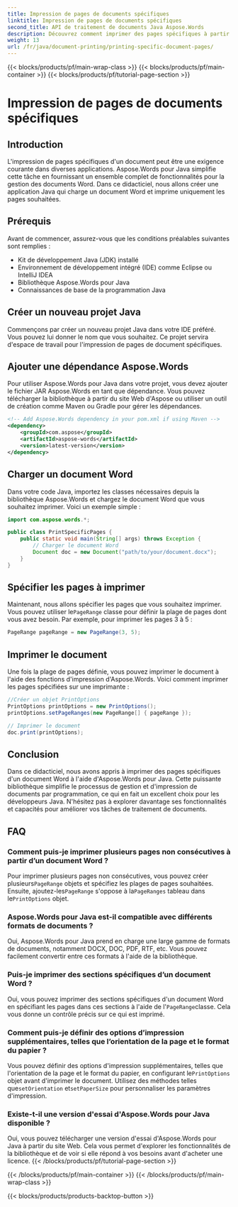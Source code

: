```yaml
---
title: Impression de pages de documents spécifiques
linktitle: Impression de pages de documents spécifiques
second_title: API de traitement de documents Java Aspose.Words
description: Découvrez comment imprimer des pages spécifiques à partir de documents Word à l'aide d'Aspose.Words pour Java. Guide étape par étape pour les développeurs Java.
weight: 13
url: /fr/java/document-printing/printing-specific-document-pages/
---
```


{{< blocks/products/pf/main-wrap-class >}}
{{< blocks/products/pf/main-container >}}
{{< blocks/products/pf/tutorial-page-section >}}

# Impression de pages de documents spécifiques


## Introduction

L'impression de pages spécifiques d'un document peut être une exigence courante dans diverses applications. Aspose.Words pour Java simplifie cette tâche en fournissant un ensemble complet de fonctionnalités pour la gestion des documents Word. Dans ce didacticiel, nous allons créer une application Java qui charge un document Word et imprime uniquement les pages souhaitées.

## Prérequis

Avant de commencer, assurez-vous que les conditions préalables suivantes sont remplies :

- Kit de développement Java (JDK) installé
- Environnement de développement intégré (IDE) comme Eclipse ou IntelliJ IDEA
- Bibliothèque Aspose.Words pour Java
- Connaissances de base de la programmation Java

## Créer un nouveau projet Java

Commençons par créer un nouveau projet Java dans votre IDE préféré. Vous pouvez lui donner le nom que vous souhaitez. Ce projet servira d'espace de travail pour l'impression de pages de document spécifiques.

## Ajouter une dépendance Aspose.Words

Pour utiliser Aspose.Words pour Java dans votre projet, vous devez ajouter le fichier JAR Aspose.Words en tant que dépendance. Vous pouvez télécharger la bibliothèque à partir du site Web d'Aspose ou utiliser un outil de création comme Maven ou Gradle pour gérer les dépendances.

```xml
<!-- Add Aspose.Words dependency in your pom.xml if using Maven -->
<dependency>
    <groupId>com.aspose</groupId>
    <artifactId>aspose-words</artifactId>
    <version>latest-version</version>
</dependency>
```

## Charger un document Word

Dans votre code Java, importez les classes nécessaires depuis la bibliothèque Aspose.Words et chargez le document Word que vous souhaitez imprimer. Voici un exemple simple :

```java
import com.aspose.words.*;

public class PrintSpecificPages {
    public static void main(String[] args) throws Exception {
        // Charger le document Word
        Document doc = new Document("path/to/your/document.docx");
    }
}
```

## Spécifier les pages à imprimer

 Maintenant, nous allons spécifier les pages que vous souhaitez imprimer. Vous pouvez utiliser le`PageRange` classe pour définir la plage de pages dont vous avez besoin. Par exemple, pour imprimer les pages 3 à 5 :

```java
PageRange pageRange = new PageRange(3, 5);
```

## Imprimer le document

Une fois la plage de pages définie, vous pouvez imprimer le document à l'aide des fonctions d'impression d'Aspose.Words. Voici comment imprimer les pages spécifiées sur une imprimante :

```java
//Créer un objet PrintOptions
PrintOptions printOptions = new PrintOptions();
printOptions.setPageRanges(new PageRange[] { pageRange });

// Imprimer le document
doc.print(printOptions);
```

## Conclusion

Dans ce didacticiel, nous avons appris à imprimer des pages spécifiques d'un document Word à l'aide d'Aspose.Words pour Java. Cette puissante bibliothèque simplifie le processus de gestion et d'impression de documents par programmation, ce qui en fait un excellent choix pour les développeurs Java. N'hésitez pas à explorer davantage ses fonctionnalités et capacités pour améliorer vos tâches de traitement de documents.

## FAQ

### Comment puis-je imprimer plusieurs pages non consécutives à partir d’un document Word ?

 Pour imprimer plusieurs pages non consécutives, vous pouvez créer plusieurs`PageRange` objets et spécifiez les plages de pages souhaitées. Ensuite, ajoutez-les`PageRange` s'oppose à la`PageRanges` tableau dans le`PrintOptions` objet.

### Aspose.Words pour Java est-il compatible avec différents formats de documents ?

Oui, Aspose.Words pour Java prend en charge une large gamme de formats de documents, notamment DOCX, DOC, PDF, RTF, etc. Vous pouvez facilement convertir entre ces formats à l'aide de la bibliothèque.

### Puis-je imprimer des sections spécifiques d’un document Word ?

 Oui, vous pouvez imprimer des sections spécifiques d'un document Word en spécifiant les pages dans ces sections à l'aide de l'`PageRange`classe. Cela vous donne un contrôle précis sur ce qui est imprimé.

### Comment puis-je définir des options d’impression supplémentaires, telles que l’orientation de la page et le format du papier ?

 Vous pouvez définir des options d'impression supplémentaires, telles que l'orientation de la page et le format du papier, en configurant le`PrintOptions` objet avant d'imprimer le document. Utilisez des méthodes telles que`setOrientation` et`setPaperSize` pour personnaliser les paramètres d'impression.

### Existe-t-il une version d'essai d'Aspose.Words pour Java disponible ?

Oui, vous pouvez télécharger une version d'essai d'Aspose.Words pour Java à partir du site Web. Cela vous permet d'explorer les fonctionnalités de la bibliothèque et de voir si elle répond à vos besoins avant d'acheter une licence.
{{< /blocks/products/pf/tutorial-page-section >}}

{{< /blocks/products/pf/main-container >}}
{{< /blocks/products/pf/main-wrap-class >}}

{{< blocks/products/products-backtop-button >}}
